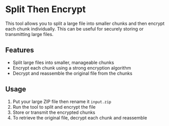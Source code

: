 # Split Then Encrypt

This tool allows you to split a large file into smaller chunks and then encrypt each chunk individually. This can be useful for securely storing or transmitting large files.

## Features

- Split large files into smaller, manageable chunks
- Encrypt each chunk using a strong encryption algorithm
- Decrypt and reassemble the original file from the chunks

## Usage

1. Put your large ZIP file then rename it `input.zip`
2. Run the tool to split and encrypt the file
3. Store or transmit the encrypted chunks
4. To retrieve the original file, decrypt each chunk and reassemble
